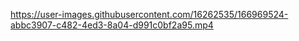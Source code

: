 https://user-images.githubusercontent.com/16262535/166969524-abbc3907-c482-4ed3-8a04-d991c0bf2a95.mp4
 
